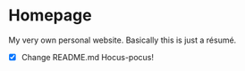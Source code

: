 # Homepage
My very own personal website. Basically this is just a résumé.
-[x] Change README.md
Hocus-pocus!
